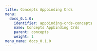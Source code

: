 ```yaml
---
title: Concepts Appbinding Crds
menu:
  docs_0.1.0:
    identifier: appbinding-crds-concepts
    name: Concepts Appbinding Crds
    parent: concepts
    weight: 1
menu_name: docs_0.1.0
---
```

